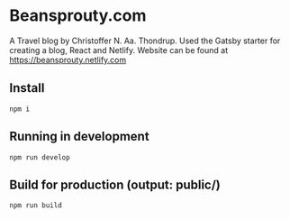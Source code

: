 # Beansprouty.com
A Travel blog by Christoffer N. Aa. Thondrup. Used the Gatsby starter for creating a blog, React and Netlify. Website can be found at https://beansprouty.netlify.com

## Install
`npm i`

## Running in development
`npm run develop`

## Build for production (output: public/)
`npm run build`
